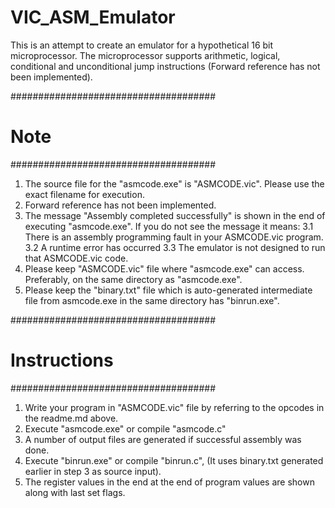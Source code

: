 # VIC_ASM_Emulator
This is an attempt to create an emulator for a hypothetical 16 bit microprocessor. The microprocessor supports arithmetic, logical, conditional and unconditional jump instructions (Forward reference has not been implemented). 



#####################################
#      		Note					#
#####################################


1. The source file for the "asmcode.exe" is "ASMCODE.vic". Please use the exact filename for execution.
2. Forward reference has not been implemented.
3. The message "Assembly completed successfully" is shown in the end of executing "asmcode.exe". If you do not see the message it means:
    3.1 There is an assembly programming fault in your ASMCODE.vic program. 
	3.2 A runtime error has occurred 
	3.3 The emulator is not designed to run that ASMCODE.vic code.
4. Please keep "ASMCODE.vic" file where "asmcode.exe" can access. Preferably, on the same directory as "asmcode.exe".
5. Please keep the "binary.txt" file which is auto-generated intermediate file from asmcode.exe in the same directory has "binrun.exe".

#####################################
#      		Instructions	    #
#####################################	

1. Write your program in "ASMCODE.vic" file by referring to the opcodes in the readme.md above.
2. Execute "asmcode.exe" or compile "asmcode.c"
3. A number of output files are generated if successful assembly was done.
4. Execute "binrun.exe" or compile "binrun.c", (It uses binary.txt generated earlier in step 3 as source input).
5. The register values in the end at the end of program values are shown along with last set flags.
